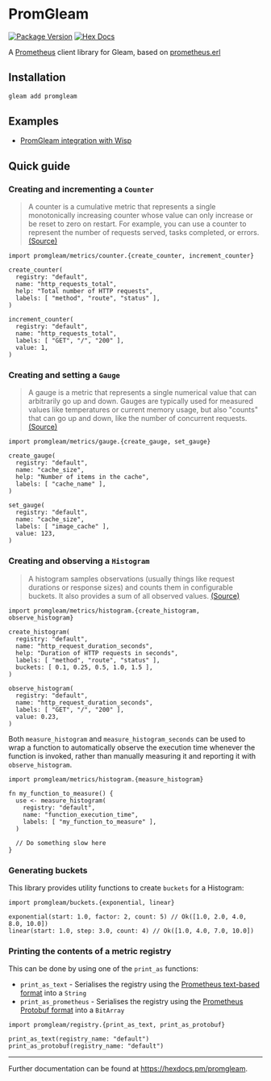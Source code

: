 # PromGleam

[![Package Version](https://img.shields.io/hexpm/v/promgleam)](https://hex.pm/packages/promgleam)
[![Hex Docs](https://img.shields.io/badge/hex-docs-ffaff3)](https://hexdocs.pm/promgleam/)

A [Prometheus](https://prometheus.io) client library for Gleam, based on [prometheus.erl](https://github.com/deadtrickster/prometheus.erl)

## Installation

```sh
gleam add promgleam
```

## Examples

- [PromGleam integration with Wisp](https://github.com/dios-david/promgleam/tree/main/examples/wisp/)

## Quick guide

### Creating and incrementing a `Counter`

> A counter is a cumulative metric that represents a single monotonically increasing counter whose value can only increase or be reset to zero on restart. For example, you can use a counter to represent the number of requests served, tasks completed, or errors.
[(Source)](https://prometheus.io/docs/concepts/metric_types/#counter)

```gleam
import promgleam/metrics/counter.{create_counter, increment_counter}

create_counter(
  registry: "default",
  name: "http_requests_total",
  help: "Total number of HTTP requests",
  labels: [ "method", "route", "status" ],
)

increment_counter(
  registry: "default",
  name: "http_requests_total",
  labels: [ "GET", "/", "200" ],
  value: 1,
)
```

### Creating and setting a `Gauge`

> A gauge is a metric that represents a single numerical value that can arbitrarily go up and down.
Gauges are typically used for measured values like temperatures or current memory usage, but also "counts" that can go up and down, like the number of concurrent requests.
[(Source)](https://prometheus.io/docs/concepts/metric_types/#gauge)

```gleam
import promgleam/metrics/gauge.{create_gauge, set_gauge}

create_gauge(
  registry: "default",
  name: "cache_size",
  help: "Number of items in the cache",
  labels: [ "cache_name" ],
)

set_gauge(
  registry: "default",
  name: "cache_size",
  labels: [ "image_cache" ],
  value: 123,
)
```

### Creating and observing a `Histogram`

> A histogram samples observations (usually things like request durations or response sizes) and counts them in configurable buckets. It also provides a sum of all observed values.
[(Source)](https://prometheus.io/docs/concepts/metric_types/#histogram)

```gleam
import promgleam/metrics/histogram.{create_histogram, observe_histogram}

create_histogram(
  registry: "default",
  name: "http_request_duration_seconds",
  help: "Duration of HTTP requests in seconds",
  labels: [ "method", "route", "status" ],
  buckets: [ 0.1, 0.25, 0.5, 1.0, 1.5 ],
)

observe_histogram(
  registry: "default",
  name: "http_request_duration_seconds",
  labels: [ "GET", "/", "200" ],
  value: 0.23,
)
```

Both `measure_histogram` and `measure_histogram_seconds` can be used to wrap a function to
automatically observe the execution time whenever the function is invoked, rather than manually
measuring it and reporting it with `observe_histogram`.

```gleam
import promgleam/metrics/histogram.{measure_histogram}

fn my_function_to_measure() {
  use <- measure_histogram(
    registry: "default",
    name: "function_execution_time",
    labels: [ "my_function_to_measure" ],
  )

  // Do something slow here
}
```

### Generating buckets

This library provides utility functions to create `buckets` for a Histogram:

```gleam
import promgleam/buckets.{exponential, linear}

exponential(start: 1.0, factor: 2, count: 5) // Ok([1.0, 2.0, 4.0, 8.0, 10.0])
linear(start: 1.0, step: 3.0, count: 4) // Ok([1.0, 4.0, 7.0, 10.0])
```
### Printing the contents of a metric registry

This can be done by using one of the `print_as` functions:
- `print_as_text` - Serialises the registry using the [Prometheus text-based format](https://github.com/prometheus/docs/blob/main/content/docs/instrumenting/exposition_formats.md#text-format-example) into a `String`
- `print_as_prometheus` - Serialises the registry using the [Prometheus Protobuf format](https://github.com/prometheus/docs/blob/main/content/docs/instrumenting/exposition_formats.md#protobuf-format) into a `BitArray`

```gleam
import promgleam/registry.{print_as_text, print_as_protobuf}

print_as_text(registry_name: "default")
print_as_protobuf(registry_name: "default")
```

---
Further documentation can be found at <https://hexdocs.pm/promgleam>.
